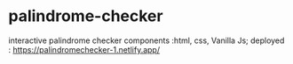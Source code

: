 # palindrome-checker
interactive palindrome checker
components :html, css, Vanilla Js;
deployed : https://palindromechecker-1.netlify.app/
